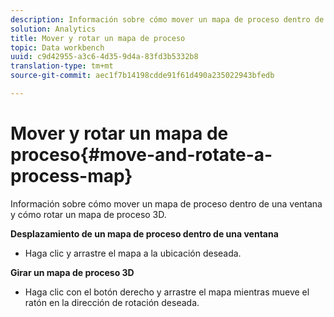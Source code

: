 ```yaml
---
description: Información sobre cómo mover un mapa de proceso dentro de una ventana y cómo rotar un mapa de proceso 3D.
solution: Analytics
title: Mover y rotar un mapa de proceso
topic: Data workbench
uuid: c9d42955-a3c6-4d35-9d4a-83fd3b5332b8
translation-type: tm+mt
source-git-commit: aec1f7b14198cdde91f61d490a235022943bfedb

---
```



# Mover y rotar un mapa de proceso{#move-and-rotate-a-process-map}

Información sobre cómo mover un mapa de proceso dentro de una ventana y cómo rotar un mapa de proceso 3D.

**Desplazamiento de un mapa de proceso dentro de una ventana**

* Haga clic y arrastre el mapa a la ubicación deseada.

**Girar un mapa de proceso 3D**

* Haga clic con el botón derecho y arrastre el mapa mientras mueve el ratón en la dirección de rotación deseada.

